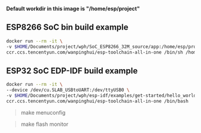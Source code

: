 **Default workdir in this image is "/home/esp/project"**

## ESP8266 SoC bin build example

```bash
docker run --rm -it \
-v $HOME/Documents/project/wph/SoC_ESP8266_32M_source/app:/home/esp/project \
ccr.ccs.tencentyun.com/wanpinghui/esp-toolchain-all-in-one /bin/sh /home/esp/project/gen_misc.sh
```

## ESP32 SoC EDP-IDF build example

```bash
docker run --rm -it \
--device /dev/cu.SLAB_USBtoUART:/dev/ttyUSB0 \
-v $HOME/Documents/project/wph/esp-idf/examples/get-started/hello_world:/home/esp/project \
ccr.ccs.tencentyun.com/wanpinghui/esp-toolchain-all-in-one /bin/bash
```

> make menuconfig

> make flash monitor
